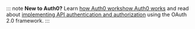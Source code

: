 ::: note
**New to Auth0?** Learn <a href="/overview" target="_blank">how Auth0 works</a>[how Auth0 works](/overview) and read about <a href="/api-auth" target="_blank">implementing API authentication and authorization</a> using the OAuth 2.0 framework.
:::
